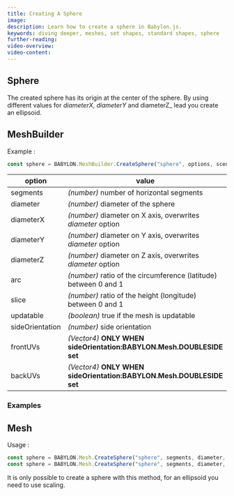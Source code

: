 ```yaml
---
title: Creating A Sphere
image: 
description: Learn how to create a sphere in Babylon.js.
keywords: diving deeper, meshes, set shapes, standard shapes, sphere
further-reading:
video-overview:
video-content:
---
```


## Sphere
The created sphere has its origin at the center of the sphere. By using different values for _diameterX_, _diameterY_ and diameterZ_ lead you create an ellipsoid.
## MeshBuilder
Example :
```javascript
const sphere = BABYLON.MeshBuilder.CreateSphere("sphere", options, scene); //scene is optional and defaults to the current scene
```

option|value|default value
--------|-----|-------------
segments|_(number)_ number of horizontal segments|32
diameter|_(number)_ diameter of the sphere|1
diameterX|_(number)_ diameter on X axis, overwrites _diameter_ option|diameter
diameterY|_(number)_ diameter on Y axis, overwrites _diameter_ option|diameter
diameterZ|_(number)_ diameter on Z axis, overwrites _diameter_ option|diameter
arc|_(number)_ ratio of the circumference (latitude) between 0 and 1|1
slice|_(number)_ ratio of the height (longitude) between 0 and 1|1
updatable|_(boolean)_ true if the mesh is updatable|false
sideOrientation|_(number)_ side orientation|DEFAULTSIDE
frontUVs|_(Vector4)_  **ONLY WHEN sideOrientation:BABYLON.Mesh.DOUBLESIDE set** | Vector4(0, 0, 1,1)
backUVs|_(Vector4)_  **ONLY WHEN sideOrientation:BABYLON.Mesh.DOUBLESIDE set** | Vector4(0, 0, 1,1) 

### Examples 
<Playground id="#WIR77Z" title="Create a Sphere" description="Simple example of creating a sphere." image="/img/playgroundsAndNMEs/divingDeeperMeshSetShapes6.jpg" isMain={true} category="Mesh"/>

<Playground id="#WIR77Z#1" title="Create a Ellipsoid" description="Simple example of creating a ellipsoid." image="/img/playgroundsAndNMEs/divingDeeperMeshSetShapes7.jpg"/>

<Playground id="#WIR77Z#2" title="Create an Arc" description="Simple example of creating an arc." image="/img/playgroundsAndNMEs/divingDeeperMeshSetShapes8.jpg"/>

<Playground id="#WIR77Z#3" title="Create an Arc and Slice" description="Simple example of creating an arc and slice." image="/img/playgroundsAndNMEs/divingDeeperMeshSetShapes9.jpg"/>

## Mesh
Usage :
```javascript
const sphere = BABYLON.Mesh.CreateSphere("sphere", segments, diameter, scene);
const sphere = BABYLON.Mesh.CreateSphere("sphere", segments, diameter, scene, updatable, sideOrientation); //optional parameters after scene
```

It is only possible to create a sphere with this method, for an ellipsoid you need to use scaling.

